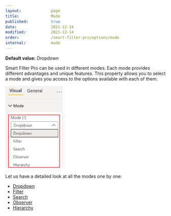 ```yaml
---
layout:             page
title:              Mode
published:          true
date:               2021-12-14
modified:           2021-12-14
order:              /smart-filter-pro/options/mode
internal:           mode
---
```

**Default value:** Dropdown

Smart Filter Pro can be used in different modes. Each mode provides different advantages and unique features. This property allows you to select a mode and gives you access to the options available with each of them.

<img src="images/mode-option.png" width="180">

Let us have a detailed look at all the modes one by one:
- [Dropdown](dropdown.md)
- [Filter](filter.md)
- [Search](search.md)
- [Observer](observer.md)
- [Hierarchy](hierarchy.md)
